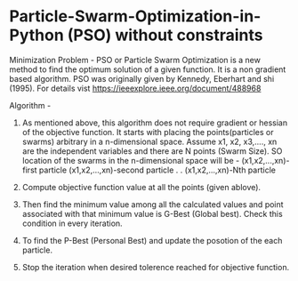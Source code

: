 # Particle-Swarm-Optimization-in-Python (PSO) without constraints 
Minimization Problem - 
PSO or Particle Swarm Optimization is a new method to find the optimum solution of a given function. It is a non gradient based algorithm. 
PSO was originally given by Kennedy, Eberhart and shi (1995). For details vist https://ieeexplore.ieee.org/document/488968

Algorithm - 
1. As mentioned above, this algorithm does not require gradient or hessian of the objective function. It starts with placing the points(particles or swarms) arbitrary in a n-dimensional space. Assume x1, x2, x3,...., xn are the independent variables and there are N points (Swarm Size). SO location of the swarms in the n-dimensional space will be - 
(x1,x2,...,xn)-first particle
(x1,x2,...,xn)-second particle
.
.
(x1,x2,...,xn)-Nth particle

2. Compute objective function value at all the points (given ablove).

3. Then find the minimum value among all the calculated values and point associated with that minimum value is G-Best (Global best). Check this condition in every iteration.

4. To find the P-Best (Personal Best) and update the posotion of the each particle. 
5. Stop the iteration when desired tolerence reached for objective function. 

